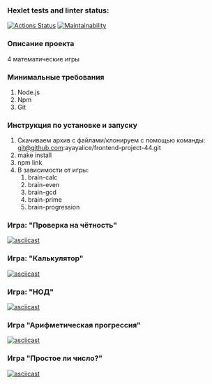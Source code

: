 ### Hexlet tests and linter status:
[![Actions Status](https://github.com/ayayalice/frontend-project-44/workflows/hexlet-check/badge.svg)](https://github.com/ayayalice/frontend-project-44/actions)
[![Maintainability](https://api.codeclimate.com/v1/badges/1c74e9e6a864f6014551/maintainability)](https://codeclimate.com/github/ayayalice/frontend-project-44/maintainability)
### Описание проекта
4 математические игры
### Минимальные требования
1. Node.js
2. Npm
3. Git
### Инструкция по установке и запуску
1. Скачиваем архив с файлами/клонируем с помощью команды: git@github.com:ayayalice/frontend-project-44.git
2. make install
3. npm link
4. В зависимости от игры:
    1. brain-calc
    2. brain-even
    3. brain-gcd
    4. brain-prime
    5. brain-progression
### Игра: "Проверка на чётность"
[![asciicast](https://asciinema.org/a/538600.svg)](https://asciinema.org/a/538600)
### Игра: "Калькулятор"
[![asciicast](https://asciinema.org/a/538748.svg)](https://asciinema.org/a/538748)
### Игра: "НОД"
[![asciicast](https://asciinema.org/a/538872.svg)](https://asciinema.org/a/538872)
### Игра "Арифметическая прогрессия"
[![asciicast](https://asciinema.org/a/539286.svg)](https://asciinema.org/a/539286)
### Игра "Простое ли число?"
[![asciicast](https://asciinema.org/a/539417.svg)](https://asciinema.org/a/539417)